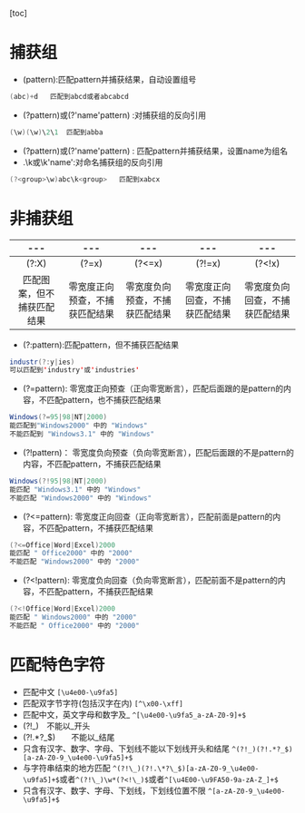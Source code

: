 [toc]
# 捕获组
- (pattern):匹配pattern并捕获结果，自动设置组号
```java
(abc)+d   匹配到abcd或者abcabcd
```
- (?<name>pattern)或(?'name'pattern) :对捕获组的反向引用
```java
(\w)(\w)\2\1  匹配到abba
```
- (?<name>pattern)或(?'name'pattern) : 匹配pattern并捕获结果，设置name为组名
- .\k<name>或\k'name':对命名捕获组的反向引用
```java
(?<group>\w)abc\k<group>   匹配到xabcx
```
# 非捕获组
|            ---             |              ---               |              ---               |              ---               |              ---               |
|:--------------------------:|:------------------------------:|:------------------------------:|:------------------------------:|:------------------------------:|
|           (?:X)            |             (?=x)              |             (?<=x)             |             (?!=x)             |             (?<!x)             |
| 匹配图案，但不捕获匹配结果 | 零宽度正向预查，不捕获匹配结果 | 零宽度负向预查，不捕获匹配结果 | 零宽度正向回查，不捕获匹配结果 | 零宽度负向回查，不捕获匹配结果 |
- (?:pattern):匹配pattern，但不捕获匹配结果
```java
industr(?:y|ies)
可以匹配到'industry'或'industries'
```
- (?=pattern): 零宽度正向预查（正向零宽断言），匹配后面跟的是pattern的内容，不匹配pattern，也不捕获匹配结果
```java
Windows(?=95|98|NT|2000)
能匹配到"Windows2000" 中的 "Windows"
不能匹配到 "Windows3.1" 中的 "Windows"
```
- (?!pattern)： 零宽度负向预查（负向零宽断言），匹配后面跟的不是pattern的内容，不匹配pattern，不捕获匹配结果
```java
Windows(?!95|98|NT|2000)
能匹配 "Windows3.1" 中的 "Windows"
不能匹配 "Windows2000" 中的 "Windows"
```
- (?<=pattern): 零宽度正向回查（正向零宽断言），匹配前面是pattern的内容，不匹配pattern，不捕获匹配结果
```java
(?<=Office|Word|Excel)2000
能匹配 " Office2000" 中的 "2000"
不能匹配 "Windows2000" 中的 "2000"
```
- (?<!pattern): 零宽度负向回查（负向零宽断言），匹配前面不是pattern的内容，不匹配pattern，不捕获匹配结果
```java
(?<!Office|Word|Excel)2000
能匹配 " Windows2000" 中的 "2000"
不能匹配 " Office2000" 中的 "2000"
```
# 匹配特色字符
- 匹配中文 `[\u4e00-\u9fa5]`
- 匹配双字节字符(包括汉字在内) `[^\x00-\xff]`
- 匹配中文，英文字母和数字及_ `^[\u4e00-\u9fa5_a-zA-Z0-9]+$`
- (?!\_)　不能以_开头
- (?!.\*?\_$)　　不能以_结尾
- 只含有汉字、数字、字母、下划线不能以下划线开头和结尾 `^(?!_)(?!.*?_$)[a-zA-Z0-9_\u4e00-\u9fa5]+$`
- 与字符串结束的地方匹配 `^(?!\_)(?!.\*?\_$)[a-zA-Z0-9_\u4e00-\u9fa5]+$`或者`^(?!\_)\w*(?<!\_)$`或者`^[\u4E00-\u9FA50-9a-zA-Z_]+$`
- 只含有汉字、数字、字母、下划线，下划线位置不限 `^[a-zA-Z0-9_\u4e00-\u9fa5]+$`
